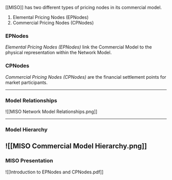 [[MISO]] has two different types of pricing nodes in its commercial model.
1. Elemental Pricing Nodes (EPNodes)
2. Commercial Pricing Nodes (CPNodes)
### EPNodes
*Elemental Pricing Nodes (EPNodes)* link the Commercial Model to the physical representation within the Network Model.
### CPNodes
*Commercial Pricing Nodes (CPNodes)* are the financial settlement points for market participants.

---
### Model Relationships

![[MISO Network Model Relationships.png]]

---
### Model Hierarchy

![[MISO Commercial Model Hierarchy.png]]
---
### MISO Presentation
![[Introduction to EPNodes and CPNodes.pdf]]
